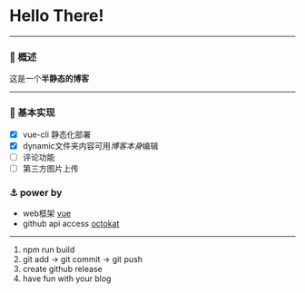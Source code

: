 # Hello There!

---

### 💭 概述

这是一个**半静态的博客**

---

### 🔨 基本实现
- [x] vue-cli 静态化部署
- [x] dynamic文件夹内容可用*博客本身*编辑
- [ ] 评论功能
- [ ] 第三方图片上传

### ⚓ power by
* web框架 [vue](https://vuejs.org)
* github api access [octokat](https://github.com/philschatz/octokat.js)

--- 

1. npm run build
2. git add -> git commit -> git push
3. create github release
4. have fun with your blog